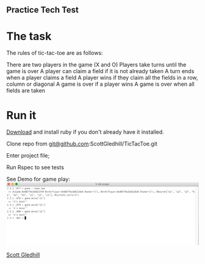 ## Practice Tech Test

# The task


The rules of tic-tac-toe are as follows:

There are two players in the game (X and O)
Players take turns until the game is over
A player can claim a field if it is not already taken
A turn ends when a player claims a field
A player wins if they claim all the fields in a row, column or diagonal
A game is over if a player wins
A game is over when all fields are taken


# Run it 

[Download](https://www.ruby-lang.org/en/downloads/) and install ruby if you don't already have it installed.

Clone repo from git@github.com:ScottGledhill/TicTacToe.git

Enter project file;

Run Rspec to see tests

See Demo for game play:
![demo.gif](https://github.com/ScottGledhill/TicTacToe/blob/master/assets/demo.gif)

[Scott Gledhill](https://github.com/ScottGledhill)
